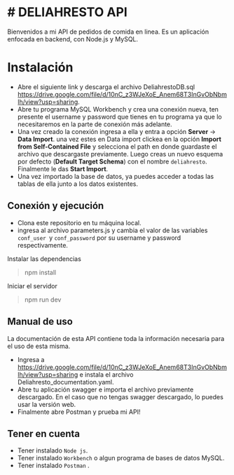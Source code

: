# # DELIAHRESTO API

Bienvenidos a mi API de pedidos de comida en linea. Es un aplicación enfocada en backend, con Node.js y MySQL.

# Instalación

- Abre el siguiente link y descarga el archivo DeliahrestoDB.sql https://drive.google.com/file/d/10nC_z3WJeXoE_Anem68T3InGvObNbmlh/view?usp=sharing.
- Abre tu programa MySQL Workbench y crea una conexión nueva, ten presente el username y password que tienes en tu programa ya que lo necesitaremos en la parte de conexión más adelante.
- Una vez creado la conexión ingresa a ella y entra a opción **Server** -> **Data Import**. una vez estes en Data import clickea en la opción **Import from Self-Contained File** y selecciona el path en donde guardaste el archivo que descargaste previamente. Luego creas un nuevo esquema por defecto (**Default Target Schema**) con el nombre `deliahresto`. Finalmente le das **Start Import**.
- Una vez importado la base de datos, ya puedes acceder a todas las tablas de ella junto a los datos existentes.

## Conexión y ejecución

- Clona este repositorio en tu máquina local.
- ingresa al archivo parameters.js y cambia el valor de las variables `conf_user `y `conf_password` por su username y password respectivamente.

Instalar las dependencias

> npm install

Iniciar el servidor

> npm run dev

## Manual de uso

La documentación de esta API contiene toda la información necesaria para el uso de esta misma.

- Ingresa a https://drive.google.com/file/d/10nC_z3WJeXoE_Anem68T3InGvObNbmlh/view?usp=sharing e instala el archivo Deliahresto_documentation.yaml.
- Abre tu aplicación swagger e importa el archivo previamente descargado. En el caso que no tengas swagger descargado, lo puedes usar la versión web.
- Finalmente abre Postman y prueba mi API!

## Tener en cuenta

- Tener instalado `Node js`.
- Tener instalado `Workbench` o algun programa de bases de datos MySQL.
- Tener instalado `Postman` .
